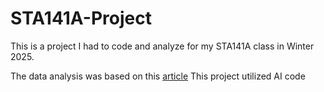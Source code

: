 # STA141A-Project

This is a project I had to code and analyze for my STA141A class in Winter 2025.

The data analysis was based on this [article](https://www.nature.com/articles/s41586-019-1787-x)
This project utilized AI code
